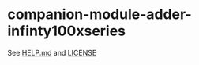# companion-module-adder-infinty100xseries

See [HELP.md](./companion/HELP.md) and [LICENSE](./LICENSE)

